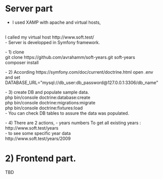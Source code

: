 # Server part
- I used XAMP with apache and virtual hosts, 
<br/>
 I called my virtual host http://www.soft.test/ 
 <br/>
- Server is developped in Symfony framework.

<p>
- 1) clone 
<br/>
git clone https://github.com/avrahamm/soft-years.git soft-years
<br/>
composer install
</p>
<p>
- 2) According https://symfony.com/doc/current/doctrine.html 
  open .env and set
  DATABASE_URL="mysql://db_user:db_password@127.0.0.1:3306/db_name"
</p>

<p>
- 3) create DB and populate sample data.
 <br/>
php bin/console doctrine:database:create
<br/>
php bin/console doctrine:migrations:migrate
<br/>
php bin/console doctrine:fixtures:load
<br/>
- You can check DB tables to assure the data was populated.
  </p>

<p>
- 4) There are 2 actions,
- years numbers To get all existing years : 
<br/>
   http://www.soft.test/years 
 <br/>
- to see some specific year data
<br/>
  http://www.soft.test/years/2009
 </p>

# 2) Frontend part.
TBD
